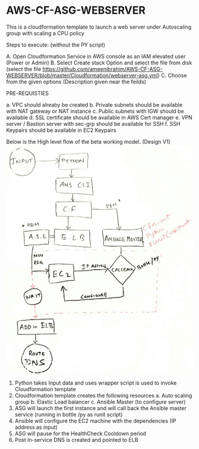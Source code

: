 # AWS-CF-ASG-WEBSERVER
This is a cloudformation template to launch a web server under Autoscaling group with scaling a CPU policy

Steps to execute: (without the PY script)

  A. Open Cloudformation Service in AWS console as an IAM elevated user (Power or Admin)
  B. Select Create stack Option and select the file from disk (select the file https://github.com/ameenibrahim/AWS-CF-ASG-WEBSERVER/blob/master/Cloudformation/webserver-asg.yml)
  C. Choose from the given options (Description given near the feilds)

  PRE-REQUISTIES

  a. VPC should alreaby be created
  b. Private subnets should be available with NAT gateway or NAT instance
  c. Public subnets with IGW should be available
  d. SSL certificate should be available in AWS Cert manager
  e. VPN server / Bastion server with sec-grp should be available for SSH 
  f. SSH Keypairs should be available in EC2 Keypairs

Below is the High level flow of the beta working model. (Design V1)
![V2 Design](https://raw.githubusercontent.com/ameenibrahim/AWS-CF-ASG-WEBSERVER/master/Designs/V1-Py-CF-Ansible.jpg)

1. Python takes Input data and uses wrapper script is used to invoke Cloudformation template
2. Cloudformation template creates the following resources
    a. Auto scaling group
    b. Elastic Load balancer
    c. Ansible Master (to configure server)
3. ASG will launch the first instance and will call back the Ansible master service (running in bottle /py as runit script)
4. Ansible will configure the EC2 machine with the dependencies (IP address as input)
5. ASG will pause for the HealthCheck Cooldown period
6. Post In-service DNS is created and pointed to ELB

